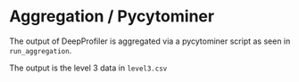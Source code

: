 # Aggregation / Pycytominer

The output of DeepProfiler is aggregated via a pycytominer script as seen in `run_aggregation`.

The output is the level 3 data in `level3.csv`